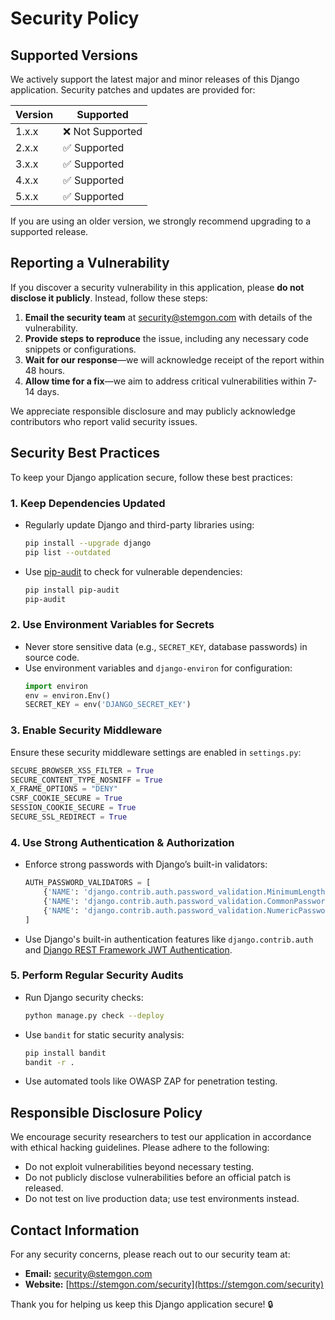 # Security Policy

## Supported Versions

We actively support the latest major and minor releases of this Django application. Security patches and updates are provided for:

| Version | Supported       |
| ------- | --------------- |
| 1.x.x   | ❌ Not Supported |
| 2.x.x   | ✅ Supported     |
| 3.x.x   | ✅ Supported     |
| 4.x.x   | ✅ Supported     |
| 5.x.x   | ✅ Supported     |

If you are using an older version, we strongly recommend upgrading to a supported release.

## Reporting a Vulnerability

If you discover a security vulnerability in this application, please **do not disclose it publicly**. Instead, follow these steps:

1. **Email the security team** at [security@stemgon.com](mailto\:security@stemgon.com) with details of the vulnerability.
2. **Provide steps to reproduce** the issue, including any necessary code snippets or configurations.
3. **Wait for our response**—we will acknowledge receipt of the report within 48 hours.
4. **Allow time for a fix**—we aim to address critical vulnerabilities within 7-14 days.

We appreciate responsible disclosure and may publicly acknowledge contributors who report valid security issues.

## Security Best Practices

To keep your Django application secure, follow these best practices:

### 1. Keep Dependencies Updated

- Regularly update Django and third-party libraries using:
  ```bash
  pip install --upgrade django
  pip list --outdated
  ```
- Use [pip-audit](https://pypi.org/project/pip-audit/) to check for vulnerable dependencies:
  ```bash
  pip install pip-audit
  pip-audit
  ```

### 2. Use Environment Variables for Secrets

- Never store sensitive data (e.g., `SECRET_KEY`, database passwords) in source code.
- Use environment variables and `django-environ` for configuration:
  ```python
  import environ
  env = environ.Env()
  SECRET_KEY = env('DJANGO_SECRET_KEY')
  ```

### 3. Enable Security Middleware

Ensure these security middleware settings are enabled in `settings.py`:

```python
SECURE_BROWSER_XSS_FILTER = True
SECURE_CONTENT_TYPE_NOSNIFF = True
X_FRAME_OPTIONS = "DENY"
CSRF_COOKIE_SECURE = True
SESSION_COOKIE_SECURE = True
SECURE_SSL_REDIRECT = True
```

### 4. Use Strong Authentication & Authorization

- Enforce strong passwords with Django’s built-in validators:
  ```python
  AUTH_PASSWORD_VALIDATORS = [
      {'NAME': 'django.contrib.auth.password_validation.MinimumLengthValidator'},
      {'NAME': 'django.contrib.auth.password_validation.CommonPasswordValidator'},
      {'NAME': 'django.contrib.auth.password_validation.NumericPasswordValidator'},
  ]
  ```
- Use Django's built-in authentication features like `django.contrib.auth` and [Django REST Framework JWT Authentication](https://django-rest-framework-simplejwt.readthedocs.io/en/latest/).

### 5. Perform Regular Security Audits

- Run Django security checks:
  ```bash
  python manage.py check --deploy
  ```
- Use `bandit` for static security analysis:
  ```bash
  pip install bandit
  bandit -r .
  ```
- Use automated tools like OWASP ZAP for penetration testing.

## Responsible Disclosure Policy

We encourage security researchers to test our application in accordance with ethical hacking guidelines. Please adhere to the following:

- Do not exploit vulnerabilities beyond necessary testing.
- Do not publicly disclose vulnerabilities before an official patch is released.
- Do not test on live production data; use test environments instead.

## Contact Information

For any security concerns, please reach out to our security team at:

- **Email:** [security@stemgon.com](mailto\:security@stemgon.com)
- **Website:** [https://stemgon.com/security](https://stemgon.com/security)

Thank you for helping us keep this Django application secure! 🔒

